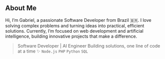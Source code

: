 ## About Me

Hi, I’m Gabriel, a passionate Software Developer from Brazil 🇧🇷.
I love solving complex problems and turning ideas into practical, efficient solutions.
Currently, I’m focused on web development and artificial intelligence, building innovative projects that make a difference.

> Software Developer | AI Engineer
> Building solutions, one line of code at a time ✨
> `Node.js` `PHP` `Python` `SQL`
